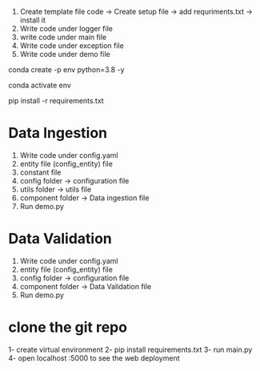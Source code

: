 1. Create template file code -> Create setup file -> add requriments.txt -> install it
2. Write code under logger file
3. write code under main file
4. Write code under exception file
5. Write code under demo file


conda create -p env python=3.8 -y


conda activate env

pip install -r requirements.txt


# Data Ingestion
1. Write code under config.yaml
2. entity file (config_entity) file
3. constant file
4. config folder -> configuration file
5. utils folder -> utils file
6. component folder -> Data ingestion file
7. Run demo.py

# Data Validation
1. Write code under config.yaml
2. entity file (config_entity) file
3. config folder -> configuration file
4. component folder -> Data Validation file
5. Run demo.py


# clone the git repo
1- create virtual environment
2- pip install requirements.txt
3- run main.py
4- open localhost :5000 to see the web deployment



